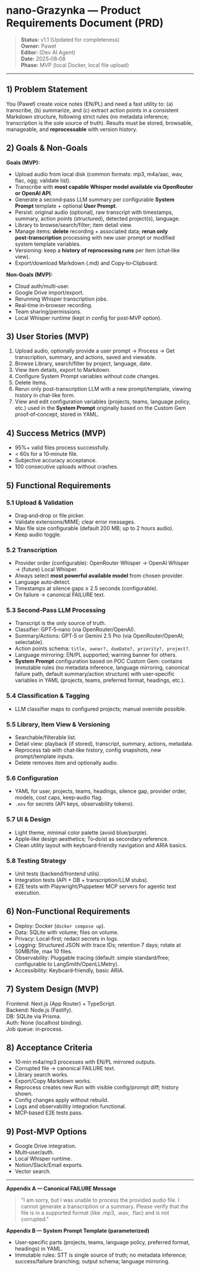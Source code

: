 # nano‑Grazynka — Product Requirements Document (PRD)

> **Status:** v1.1 (Updated for completeness)  
> **Owner:** Paweł  
> **Editor:** (Dev AI Agent)  
> **Date:** 2025‑08‑08  
> **Phase:** MVP (local Docker, local file upload)

---

## 1) Problem Statement
You (Paweł) create voice notes (EN/PL) and need a fast utility to: (a) transcribe, (b) summarize, and (c) extract action points in a consistent Markdown structure, following strict rules (no metadata inference; transcription is the sole source of truth). Results must be stored, browsable, manageable, and **reprocessable** with version history.

## 2) Goals & Non‑Goals
**Goals (MVP):**
- Upload audio from local disk (common formats: mp3, m4a/aac, wav, flac, ogg; validate list).  
- Transcribe with **most capable Whisper model available via OpenRouter or OpenAI API**.  
- Generate a second‑pass LLM summary per configurable **System Prompt** template + optional **User Prompt**.  
- Persist: original audio (optional), raw transcript with timestamps, summary, action points (structured), detected project(s), language.  
- Library to browse/search/filter; item detail view.  
- Manage items: **delete** recording + associated data; **rerun only post‑transcription** processing with new user prompt or modified system template variables.  
- Versioning: keep a **history of reprocessing runs** per item (chat‑like view).  
- Export/download Markdown (.md) and Copy‑to‑Clipboard.

**Non‑Goals (MVP):**
- Cloud auth/multi‑user.  
- Google Drive import/export.  
- Rerunning Whisper transcription jobs.  
- Real‑time in‑browser recording.  
- Team sharing/permissions.  
- Local Whisper runtime (kept in config for post‑MVP option).

## 3) User Stories (MVP)
1. Upload audio, optionally provide a user prompt → Process → Get transcription, summary, and actions, saved and viewable.  
2. Browse Library, search/filter by project, language, date.  
3. View item details, export to Markdown.  
4. Configure System Prompt variables without code changes.  
5. Delete items.  
6. Rerun only post-transcription LLM with a new prompt/template, viewing history in chat-like form.  
7. View and edit configuration variables (projects, teams, language policy, etc.) used in the **System Prompt** originally based on the Custom Gem proof‑of‑concept, stored in YAML.

## 4) Success Metrics (MVP)
- 95%+ valid files process successfully.
- < 60s for a 10‑minute file.
- Subjective accuracy acceptance.
- 100 consecutive uploads without crashes.

## 5) Functional Requirements
### 5.1 Upload & Validation
- Drag‑and‑drop or file picker.  
- Validate extensions/MIME; clear error messages.  
- Max file size configurable (default 200 MB; up to 2 hours audio).  
- Keep audio toggle.

### 5.2 Transcription
- Provider order (configurable): OpenRouter Whisper → OpenAI Whisper → (future) Local Whisper.  
- Always select **most powerful available model** from chosen provider.  
- Language auto‑detect.  
- Timestamps at silence gaps ≥ 2.5 seconds (configurable).  
- On failure → canonical FAILURE text.

### 5.3 Second‑Pass LLM Processing
- Transcript is the only source of truth.  
- Classifier: GPT‑5‑nano (via OpenRouter/OpenAI).  
- Summary/Actions: GPT‑5 or Gemini 2.5 Pro (via OpenRouter/OpenAI; selectable).  
- Action points schema: `title, owner?, dueDate?, priority?, project?`.  
- Language mirroring: EN/PL supported; warning banner for others.  
- **System Prompt** configuration based on POC Custom Gem: contains immutable rules (no metadata inference, language mirroring, canonical failure path, default summary/action structure) with user‑specific variables in YAML (projects, teams, preferred format, headings, etc.).

### 5.4 Classification & Tagging
- LLM classifier maps to configured projects; manual override possible.

### 5.5 Library, Item View & Versioning
- Searchable/filterable list.  
- Detail view: playback (if stored), transcript, summary, actions, metadata.  
- Reprocess tab with chat‑like history, config snapshots, new prompt/template inputs.  
- Delete removes item and optionally audio.

### 5.6 Configuration
- YAML for user, projects, teams, headings, silence gap, provider order, models, cost caps, keep‑audio flag.  
- `.env` for secrets (API keys, observability tokens).

### 5.7 UI & Design
- Light theme, minimal color palette (avoid blue/purple).  
- Apple‑like design aesthetics; To‑doist as secondary reference.  
- Clean utility layout with keyboard‑friendly navigation and ARIA basics.

### 5.8 Testing Strategy
- Unit tests (backend/frontend utils).  
- Integration tests (API + DB + transcription/LLM stubs).  
- E2E tests with Playwright/Puppeteer MCP servers for agentic test execution.

## 6) Non‑Functional Requirements
- Deploy: Docker (`docker compose up`).  
- Data: SQLite with volume; files on volume.  
- Privacy: Local‑first; redact secrets in logs.  
- Logging: Structured JSON with trace IDs; retention 7 days; rotate at 50MB/file, max 10 files.  
- Observability: Pluggable tracing (default: simple standard/free; configurable to LangSmith/OpenLLMetry).  
- Accessibility: Keyboard‑friendly, basic ARIA.

## 7) System Design (MVP)
Frontend: Next.js (App Router) + TypeScript.  
Backend: Node.js (Fastify).  
DB: SQLite via Prisma.  
Auth: None (localhost binding).  
Job queue: in‑process.

## 8) Acceptance Criteria
- 10‑min m4a/mp3 processes with EN/PL mirrored outputs.  
- Corrupted file → canonical FAILURE text.  
- Library search works.  
- Export/Copy Markdown works.  
- Reprocess creates new Run with visible config/prompt diff; history shown.  
- Config changes apply without rebuild.  
- Logs and observability integration functional.  
- MCP‑based E2E tests pass.

## 9) Post‑MVP Options
- Google Drive integration.  
- Multi‑user/auth.  
- Local Whisper runtime.  
- Notion/Slack/Email exports.  
- Vector search.

---

**Appendix A — Canonical FAILURE Message**
> "I am sorry, but I was unable to process the provided audio file. I cannot generate a transcription or a summary. Please verify that the file is in a supported format (like .mp3, .wav, .flac) and is not corrupted."

**Appendix B — System Prompt Template (parameterized)**
- User‑specific parts (projects, teams, language policy, preferred format, headings) in YAML.  
- Immutable rules: STT is single source of truth; no metadata inference; success/failure branching; output schema; language mirroring.

